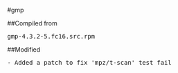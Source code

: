 #gmp

##Compiled from
<pre>gmp-4.3.2-5.fc16.src.rpm</pre>

##Modified
<pre>
- Added a patch to fix 'mpz/t-scan' test fail
</pre>
